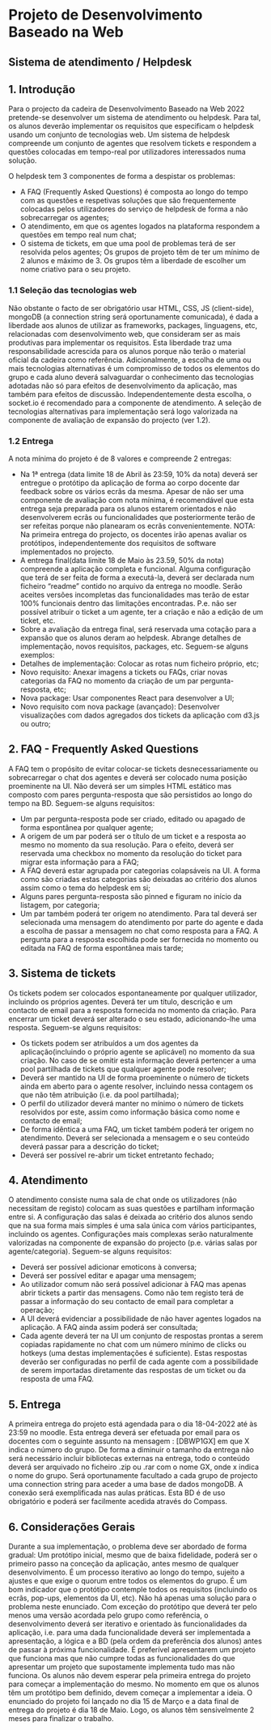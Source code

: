 # Projeto de Desenvolvimento Baseado na Web
## Sistema de atendimento / Helpdesk

## 1. Introdução
Para o projecto da cadeira de Desenvolvimento Baseado na Web 2022 pretende-se desenvolver um 
sistema de atendimento ou helpdesk. Para tal, os alunos deverão implementar os requisitos que 
especificam o helpdesk usando um conjunto de tecnologias web.
Um sistema de helpdesk compreende um conjunto de agentes que resolvem tickets e respondem a 
questões colocadas em tempo-real por utilizadores interessados numa solução.

O helpdesk tem 3 componentes de forma a despistar os problemas:
- A FAQ (Frequently Asked Questions) é composta ao longo do tempo com as
  questões e respetivas soluções que são frequentemente colocadas pelos
  utilizadores do serviço de helpdesk de forma a não sobrecarregar os agentes;
- O atendimento, em que os agentes logados na plataforma respondem a questões
  em tempo real num chat;
- O sistema de tickets, em que uma pool de problemas terá de ser resolvida pelos
  agentes;
  Os grupos de projeto têm de ter um mínimo de 2 alunos e máximo de 3. Os grupos têm a
  liberdade de escolher um nome criativo para o seu projeto.

###  1.1 Seleção das tecnologias web
  Não obstante o facto de ser obrigatório usar HTML, CSS, JS (client-side), mongoDB
  (a connection string será oportunamente comunicada), é dada a liberdade aos
  alunos de utilizar as frameworks, packages, linguagens, etc, relacionadas com
  desenvolvimento web, que consideram ser as mais produtivas para implementar os
  requisitos. Esta liberdade traz uma responsabilidade acrescida para os alunos
  porque não terão o material oficial da cadeira como referência. Adicionalmente, a
  escolha de uma ou mais tecnologias alternativas é um compromisso de todos os
  elementos do grupo e cada aluno deverá salvaguardar o conhecimento das
  tecnologias adotadas não só para efeitos de desenvolvimento da aplicação, mas
  também para efeitos de discussão. Independentemente desta escolha, o socket.io é
  recomendado para a componente de atendimento. A seleção de tecnologias
  alternativas para implementação será logo valorizada na componente de avaliação
  de expansão do projecto (ver 1.2).
###  1.2 Entrega
  A nota mínima do projeto é de 8 valores e compreende 2 entregas:
- Na 1ª entrega (data limite 18 de Abril às 23:59, 10% da nota) deverá ser
  entregue o protótipo da aplicação de forma ao corpo docente dar feedback
  sobre os vários ecrãs da mesma. Apesar de não ser uma componente de
  avaliação com nota mínima, é recomendável que esta entrega seja
  preparada para os alunos estarem orientados e não desenvolverem ecrãs ou
  funcionalidades que posteriormente terão de ser refeitas porque não
  planearam os ecrãs convenientemente. NOTA: Na primeira entrega do
  projecto, os docentes irão apenas avaliar os protótipos, independentemente
  dos requisitos de software implementados no projecto.
- A entrega final(data limite 18 de Maio às 23.59, 50% da nota) compreende
  a aplicação completa e funcional. Alguma configuração que terá de ser feita
  de forma a executá-la, deverá ser declarada num ficheiro “readme” contido
  no arquivo da entrega no moodle. Serão aceites versões incompletas das
  funcionalidades mas terão de estar 100% funcionais dentro das limitações
  encontradas. P.e. não ser possível atribuir o ticket a um agente, ter a criação
  e não a edição de um ticket, etc.
- Sobre a avaliação da entrega final, será reservada uma cotação para
  a expansão que os alunos deram ao helpdesk. Abrange detalhes de
  implementação, novos requisitos, packages, etc. Seguem-se alguns
  exemplos:
- Detalhes de implementação: Colocar as rotas num ficheiro
  próprio, etc;
- Novo requisito: Anexar imagens a tickets ou FAQs, criar novas
  categorias da FAQ no momento da criação de um par
  pergunta-resposta, etc;
- Nova package: Usar componentes React para desenvolver a
  UI;
- Novo requisito com nova package (avançado): Desenvolver
  visualizações com dados agregados dos tickets da aplicação
  com d3.js ou outro;
## 2. FAQ - Frequently Asked Questions
   A FAQ tem o propósito de evitar colocar-se tickets desnecessariamente ou
   sobrecarregar o chat dos agentes e deverá ser colocado numa posição proeminente na UI.
   Não deverá ser um simples HTML estático mas composto com pares pergunta-resposta
   que são persistidos ao longo do tempo na BD. Seguem-se alguns requisitos:
- Um par pergunta-resposta pode ser criado, editado ou apagado de forma
  espontânea por qualquer agente;
- A origem de um par poderá ser o título de um ticket e a resposta ao mesmo no
  momento da sua resolução. Para o efeito, deverá ser reservada uma checkbox no
  momento da resolução do ticket para migrar esta informação para a FAQ;
- A FAQ deverá estar agrupada por categorias colapsáveis na UI. A forma como são
  criadas estas categorias são deixadas ao critério dos alunos assim como o tema do
  helpdesk em si;
- Alguns pares pergunta-resposta são pinned e figuram no início da listagem, por
  categoria;
- Um par também poderá ter origem no atendimento. Para tal deverá ser selecionada
  uma mensagem do atendimento por parte do agente e dada a escolha de passar a
  mensagem no chat como resposta para a FAQ. A pergunta para a resposta
  escolhida pode ser fornecida no momento ou editada na FAQ de forma espontânea
  mais tarde;
## 3. Sistema de tickets
   Os tickets podem ser colocados espontaneamente por qualquer utilizador, incluindo
   os próprios agentes. Deverá ter um título, descrição e um contacto de email para a
   resposta fornecida no momento da criação. Para encerrar um ticket deverá ser alterado o
   seu estado, adicionando-lhe uma resposta. Seguem-se alguns requisitos:
- Os tickets podem ser atribuídos a um dos agentes da aplicação(incluindo o próprio
  agente se aplicável) no momento da sua criação. No caso de se omitir esta
  informação deverá pertencer a uma pool partilhada de tickets que qualquer agente
  pode resolver;
- Deverá ser mantido na UI de forma proeminente o número de tickets ainda em
  aberto para o agente resolver, incluindo nessa contagem os que não têm atribuição
  (i.e. da pool partilhada);
- O perfil do utilizador deverá manter no mínimo o número de tickets resolvidos por
  este, assim como informação básica como nome e contacto de email;
- De forma idêntica a uma FAQ, um ticket também poderá ter origem no atendimento.
  Deverá ser selecionada a mensagem e o seu conteúdo deverá passar para a
  descrição do ticket;
- Deverá ser possível re-abrir um ticket entretanto fechado;
## 4. Atendimento
   O atendimento consiste numa sala de chat onde os utilizadores (não necessitam de
   registo) colocam as suas questões e partilham informação entre si. A configuração das
   salas é deixada ao critério dos alunos sendo que na sua forma mais simples é uma sala
   única com vários participantes, incluindo os agentes. Configurações mais complexas serão
   naturalmente valorizadas na componente de expansão do projecto (p.e. várias salas por
   agente/categoria). Seguem-se alguns requisitos:
- Deverá ser possível adicionar emoticons à conversa;
- Deverá ser possível editar e apagar uma mensagem;
- Ao utilizador comum não será possível adicionar à FAQ mas apenas abrir tickets a
  partir das mensagens. Como não tem registo terá de passar a informação do seu
  contacto de email para completar a operação;
- A UI deverá evidenciar a possibilidade de não haver agentes logados na aplicação.
  A FAQ ainda assim poderá ser consultada;
- Cada agente deverá ter na UI um conjunto de respostas prontas a serem copiadas
  rapidamente no chat com um número mínimo de clicks ou hotkeys (uma destas
  implementações é suficiente). Estas respostas deverão ser configuradas no perfil de
  cada agente com a possibilidade de serem importadas diretamente das respostas de
  um ticket ou da resposta de uma FAQ.
## 5. Entrega
   A primeira entrega do projeto está agendada para o dia 18-04-2022 até às 23:59 no
   moodle. Esta entrega deverá ser efetuada por email para os docentes com o seguinte
   assunto na mensagem : [DBWP1GX] em que X indica o número do grupo. De forma a
   diminuir o tamanho da entrega não será necessário incluir bibliotecas externas na entrega,
   todo o conteúdo deverá ser arquivado no ficheiro .zip ou .rar com o nome GX, onde x indica
   o nome do grupo.
   Será oportunamente facultado a cada grupo de projecto uma connection string para
   aceder a uma base de dados mongoDB. A conexão será exemplificada nas aulas práticas.
   Esta BD é de uso obrigatório e poderá ser facilmente acedida através do Compass.
## 6. Considerações Gerais
   Durante a sua implementação, o problema deve ser abordado de forma gradual:
   Um protótipo inicial, mesmo que de baixa fidelidade, poderá ser o primeiro passo na
   conceção da aplicação, antes mesmo de qualquer desenvolvimento. É um processo
   iterativo ao longo do tempo, sujeito a ajustes e que exige o quorum entre todos os
   elementos do grupo. É um bom indicador que o protótipo contemple todos os requisitos
   (incluindo os ecrãs, pop-ups, elementos da UI, etc). Não há apenas uma solução para o
   problema neste enunciado. Com exceção do protótipo que deverá ter pelo menos uma
   versão acordada pelo grupo como referência, o desenvolvimento deverá ser iterativo e
   orientado às funcionalidades da aplicação, i.e. para uma dada funcionalidade deverá ser
   implementada a apresentação, a lógica e a BD (pela ordem da preferência dos alunos)
   antes de passar à próxima funcionalidade. É preferível apresentarem um projeto que
   funciona mas que não cumpre todas as funcionalidades do que apresentar um
   projeto que supostamente implementa tudo mas não funciona.
   Os alunos não devem esperar pela primeira entrega do projeto para começar a
   implementação do mesmo. No momento em que os alunos têm um protótipo bem definido,
   devem começar a implementar a ideia. O enunciado do projeto foi lançado no dia 15 de
   Março e a data final de entrega do projeto é dia 18 de Maio. Logo, os alunos têm
   sensivelmente 2 meses para finalizar o trabalho.
